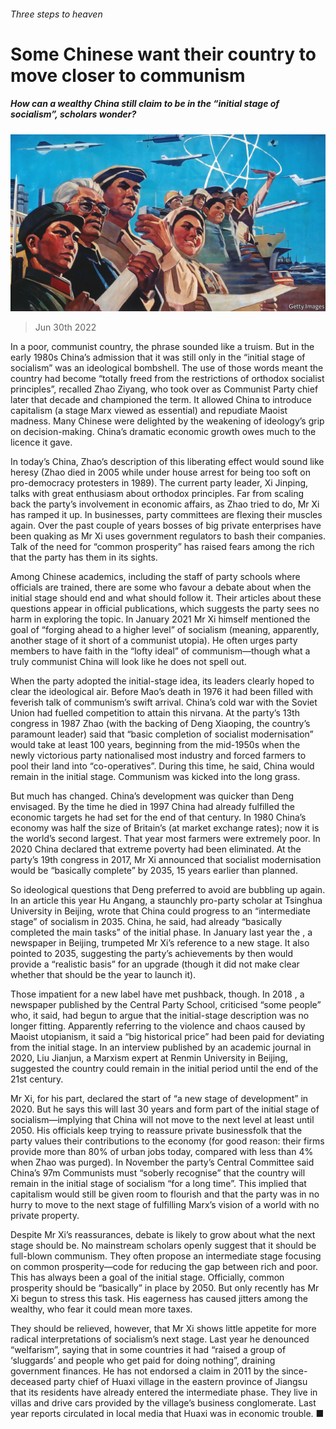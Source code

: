 ###### Three steps to heaven

# Some Chinese want their country to move closer to communism 

##### How can a wealthy China still claim to be in the “initial stage of socialism”, scholars wonder? 

![image](images/20220702_CNP001.jpg) 

> Jun 30th 2022 

In a poor, communist country, the phrase sounded like a truism. But in the early 1980s China’s admission that it was still only in the “initial stage of socialism” was an ideological bombshell. The use of those words meant the country had become “totally freed from the restrictions of orthodox socialist principles”, recalled Zhao Ziyang, who took over as Communist Party chief later that decade and championed the term. It allowed China to introduce capitalism (a stage Marx viewed as essential) and repudiate Maoist madness. Many Chinese were delighted by the weakening of ideology’s grip on decision-making. China’s dramatic economic growth owes much to the licence it gave. 

In today’s China, Zhao’s description of this liberating effect would sound like heresy (Zhao died in 2005 while under house arrest for being too soft on pro-democracy protesters in 1989). The current party leader, Xi Jinping, talks with great enthusiasm about orthodox principles. Far from scaling back the party’s involvement in economic affairs, as Zhao tried to do, Mr Xi has ramped it up. In businesses, party committees are flexing their muscles again. Over the past couple of years bosses of big private enterprises have been quaking as Mr Xi uses government regulators to bash their companies. Talk of the need for “common prosperity” has raised fears among the rich that the party has them in its sights.

Among Chinese academics, including the staff of party schools where officials are trained, there are some who favour a debate about when the initial stage should end and what should follow it. Their articles about these questions appear in official publications, which suggests the party sees no harm in exploring the topic. In January 2021 Mr Xi himself mentioned the goal of “forging ahead to a higher level” of socialism (meaning, apparently, another stage of it short of a communist utopia). He often urges party members to have faith in the “lofty ideal” of communism—though what a truly communist China will look like he does not spell out. 

When the party adopted the initial-stage idea, its leaders clearly hoped to clear the ideological air. Before Mao’s death in 1976 it had been filled with feverish talk of communism’s swift arrival. China’s cold war with the Soviet Union had fuelled competition to attain this nirvana. At the party’s 13th congress in 1987 Zhao (with the backing of Deng Xiaoping, the country’s paramount leader) said that “basic completion of socialist modernisation” would take at least 100 years, beginning from the mid-1950s when the newly victorious party nationalised most industry and forced farmers to pool their land into “co-operatives”. During this time, he said, China would remain in the initial stage. Communism was kicked into the long grass. 

But much has changed. China’s development was quicker than Deng envisaged. By the time he died in 1997 China had already fulfilled the economic targets he had set for the end of that century. In 1980 China’s economy was half the size of Britain’s (at market exchange rates); now it is the world’s second largest. That year most farmers were extremely poor. In 2020 China declared that extreme poverty had been eliminated. At the party’s 19th congress in 2017, Mr Xi announced that socialist modernisation would be “basically complete” by 2035, 15 years earlier than planned. 

So ideological questions that Deng preferred to avoid are bubbling up again. In an article this year Hu Angang, a staunchly pro-party scholar at Tsinghua University in Beijing, wrote that China could progress to an “intermediate stage” of socialism in 2035. China, he said, had already “basically completed the main tasks” of the initial phase. In January last year the , a newspaper in Beijing, trumpeted Mr Xi’s reference to a new stage. It also pointed to 2035, suggesting the party’s achievements by then would provide a “realistic basis” for an upgrade (though it did not make clear whether that should be the year to launch it).

Those impatient for a new label have met pushback, though. In 2018 , a newspaper published by the Central Party School, criticised “some people” who, it said, had begun to argue that the initial-stage description was no longer fitting. Apparently referring to the violence and chaos caused by Maoist utopianism, it said a “big historical price” had been paid for deviating from the initial stage. In an interview published by an academic journal in 2020, Liu Jianjun, a Marxism expert at Renmin University in Beijing, suggested the country could remain in the initial period until the end of the 21st century. 

Mr Xi, for his part, declared the start of “a new stage of development” in 2020. But he says this will last 30 years and form part of the initial stage of socialism—implying that China will not move to the next level at least until 2050. His officials keep trying to reassure private businessfolk that the party values their contributions to the economy (for good reason: their firms provide more than 80% of urban jobs today, compared with less than 4% when Zhao was purged). In November the party’s Central Committee said China’s 97m Communists must “soberly recognise” that the country will remain in the initial stage of socialism “for a long time”. This implied that capitalism would still be given room to flourish and that the party was in no hurry to move to the next stage of fulfilling Marx’s vision of a world with no private property. 

Despite Mr Xi’s reassurances, debate is likely to grow about what the next stage should be. No mainstream scholars openly suggest that it should be full-blown communism. They often propose an intermediate stage focusing on common prosperity—code for reducing the gap between rich and poor. This has always been a goal of the initial stage. Officially, common prosperity should be “basically” in place by 2050. But only recently has Mr Xi begun to stress this task. His eagerness has caused jitters among the wealthy, who fear it could mean more taxes.

They should be relieved, however, that Mr Xi shows little appetite for more radical interpretations of socialism’s next stage. Last year he denounced “welfarism”, saying that in some countries it had “raised a group of ‘sluggards’ and people who get paid for doing nothing”, draining government finances. He has not endorsed a claim in 2011 by the since-deceased party chief of Huaxi village in the eastern province of Jiangsu that its residents have already entered the intermediate phase. They live in villas and drive cars provided by the village’s business conglomerate. Last year reports circulated in local media that Huaxi was in economic trouble. ■

